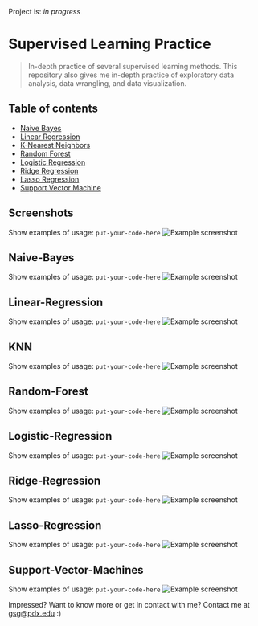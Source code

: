 Project is: _in progress_

# Supervised Learning Practice
> In-depth practice of several supervised learning methods. This repository also gives me in-depth practice of exploratory data analysis, data wrangling, and 
> data visualization. 

## Table of contents
* [Naive Bayes](#NaiveBayes)
* [Linear Regression](#LinearRegression)
* [K-Nearest Neighbors](#KNN)
* [Random Forest](#Random-Forest)
* [Logistic Regression](#Logistic-Regression)
* [Ridge Regression](#Ridge-Regression)
* [Lasso Regression](#Lasso-Regression)
* [Support Vector Machine](#Support-Vector-Machine)

## Screenshots
Show examples of usage:
`put-your-code-here`
![Example screenshot](./img/screenshot.png)

## Naive-Bayes
Show examples of usage:
`put-your-code-here`
![Example screenshot](./img/screenshot.png)

## Linear-Regression
Show examples of usage:
`put-your-code-here`
![Example screenshot](./img/screenshot.png)

## KNN
Show examples of usage:
`put-your-code-here`
![Example screenshot](./img/screenshot.png)


## Random-Forest 
Show examples of usage:
`put-your-code-here`
![Example screenshot](./img/screenshot.png)

## Logistic-Regression
Show examples of usage:
`put-your-code-here`
![Example screenshot](./img/screenshot.png)

## Ridge-Regression
Show examples of usage:
`put-your-code-here`
![Example screenshot](./img/screenshot.png)

## Lasso-Regression
Show examples of usage:
`put-your-code-here`
![Example screenshot](./img/screenshot.png)

## Support-Vector-Machines
Show examples of usage:
`put-your-code-here`
![Example screenshot](./img/screenshot.png)


Impressed? Want to know more or get in contact with me? Contact me at gsg@pdx.edu :) 
